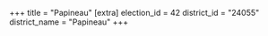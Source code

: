+++
title = "Papineau"
[extra]
election_id = 42
district_id = "24055"
district_name = "Papineau"
+++
